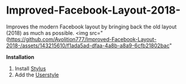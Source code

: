 # Improved-Facebook-Layout-2018-
Improves the modern Facebook layout by bringing back the old layout (2018) as much as possible.
<img src="(https://github.com/Avolition777/Improved-Facebook-Layout-2018-/assets/143215610/f1ada5ad-dfaa-4a8b-a8a9-6cfb21802bac"

**Installation**
1. Install [Stylus](https://chrome.google.com/webstore/detail/stylus/clngdbkpkpeebahjckkjfobafhncgmne)
2. Add the [Userstyle](https://userstyles.world/style/11533/improved-facebook-layout-work-in-progress)
